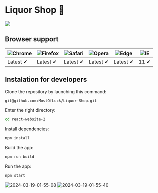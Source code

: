 # Liquor Shop 🍷
<a href="https://codeclimate.com/github/MostOfLuck/Liquor-Shop/maintainability"><img src="https://api.codeclimate.com/v1/badges/afdcaa97206870d83301/maintainability" /></a>

## Browser support

![Chrome](https://raw.githubusercontent.com/alrra/browser-logos/main/src/chrome/chrome_48x48.png) | ![Firefox](https://raw.githubusercontent.com/alrra/browser-logos/main/src/firefox/firefox_48x48.png) | ![Safari](https://raw.githubusercontent.com/alrra/browser-logos/main/src/safari/safari_48x48.png) | ![Opera](https://raw.githubusercontent.com/alrra/browser-logos/main/src/opera/opera_48x48.png) | ![Edge](https://raw.githubusercontent.com/alrra/browser-logos/main/src/edge/edge_48x48.png) | ![IE](https://raw.githubusercontent.com/alrra/browser-logos/master/src/archive/internet-explorer_9-11/internet-explorer_9-11_48x48.png) |
--- | --- | --- | --- | --- | --- |
Latest ✔ | Latest ✔ | Latest ✔ | Latest ✔ | Latest ✔ | 11 ✔ |


## Instalation for developers
Clone the repository by launching this command:
```sh 
git@github.com:MostOfLuck/Liquor-Shop.git
```

Enter the right directory:

```sh
cd react-website-2
```

Install dependencies:

```sh
npm install
```

Build the app:

```sh
npm run build
```

Run the app:

```sh
npm start
```

<img src="https://i.ibb.co/BGwBV3S/2024-03-19-01-55-08.png" alt="2024-03-19-01-55-08" border="0">
<img src="https://i.ibb.co/Qdjf9kQ/2024-03-19-01-55-40.png" alt="2024-03-19-01-55-40" border="0">
